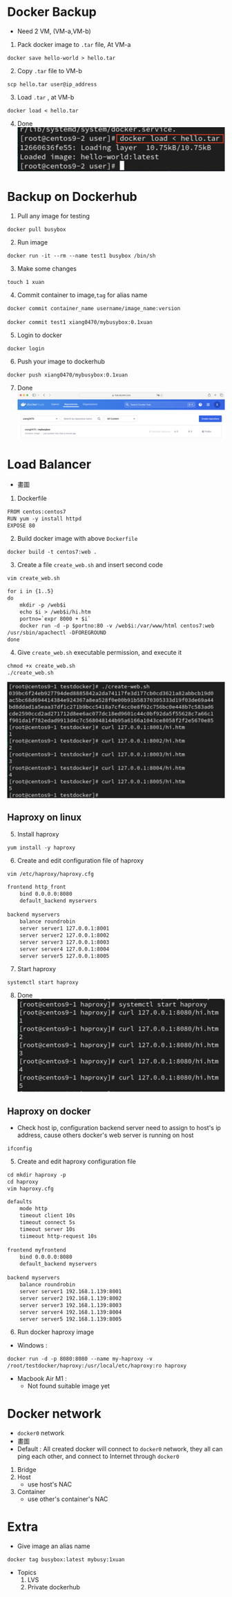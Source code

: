 # **Docker Backup**
- Need 2 VM, (VM-a,VM-b)
1. Pack docker image to `.tar` file, At VM-a
```
docker save hello-world > hello.tar
```
2. Copy `.tar` file to VM-b
```
scp hello.tar user@ip_address
```
3. Load `.tar` , at VM-b
```
docker load < hello.tar
```
4. Done
![backup_done](img/backup_done.png)

# **Backup on Dockerhub**
1. Pull any image for testing
```
docker pull busybox
```
2. Run image
```
docker run -it --rm --name test1 busybox /bin/sh
```
3. Make some changes
```
touch 1 xuan
```
4. Commit container to image,`tag` for alias name
```
docker commit container_name username/image_name:version

docker commit test1 xiang0470/mybusybox:0.1xuan
```
5. Login to docker 
```
docker login
```
6. Push your image to dockerhub
```
docker push xiang0470/mybusybox:0.1xuan
```
7. Done
![hub_done](img/backup_dockerhub_done.png)

# **Load Balancer**
- 畫圖
1. Dockerfile
```
FROM centos:centos7
RUN yum -y install httpd
EXPOSE 80
```
2. Build docker image with above `Dockerfile`
```
docker build -t centos7:web .
```
3. Create a file `create_web.sh` and insert second code
```
vim create_web.sh
```
```
for i in {1..5}
do
    mkdir -p /web$i
    echo $i > /web$i/hi.htm
    portno=`expr 8000 + $i`
    docker run -d -p $portno:80 -v /web$i:/var/www/html centos7:web /usr/sbin/apachectl -DFOREGROUND
done
```
4. Give `create_web.sh` executable permission, and execute it
```
chmod +x create_web.sh 
./create_web.sh 
```
![created_web1-5](img/created_web1-5.png)
## **Haproxy on linux**
5. Install haproxy
```
yum install -y haproxy
```
6. Create and edit configuration file of haproxy
```
vim /etc/haproxy/haproxy.cfg
```
```
frontend http_front
    bind 0.0.0.0:8080
    default_backend myservers

backend myservers
    balance roundrobin
    server server1 127.0.0.1:8001
    server server2 127.0.0.1:8002
    server server3 127.0.0.1:8003
    server server4 127.0.0.1:8004
    server server5 127.0.0.1:8005
```
7. Start haproxy
```
systemctl start haproxy
```
8. Done
![on_linux_done](img/haproxy_linux_done.png)

## **Haproxy on docker**
- Check host ip, configuration backend server need to assign to host's ip address, cause others docker's web server is running on host
```
ifconfig
```
5. Create and edit haproxy configuration file
```
cd mkdir haproxy -p
cd haproxy
vim haproxy.cfg
```
```
defaults
    mode http
    timeout client 10s
    timeout connect 5s
    timeout server 10s
    tiimeout http-request 10s

frontend myfrontend
    bind 0.0.0.0:8080
    default_backend myservers

backend myservers
    balance roundrobin
    server server1 192.168.1.139:8001
    server server2 192.168.1.139:8002
    server server3 192.168.1.139:8003
    server server4 192.168.1.139:8004
    server server5 192.168.1.139:8005
```
6. Run docker haproxy image
- Windows :
```
docker run -d -p 8080:8080 --name my-haproxy -v /root/testdocker/haproxy:/usr/local/etc/haproxy:ro haproxy
```
- Macbook Air M1 : 
    - Not found suitable image yet

# **Docker network**
- `docker0` network
- 畫圖
- Default : All created docker will connect to `docker0` network, they all can ping each other, and connect to Internet through `docker0`
1. Bridge
2. Host
    - use host's NAC
3. Container
    - use other's container's NAC
    
# **Extra**
- Give image an alias name
```
docker tag busybox:latest mybusy:1xuan
```
- Topics
    1. LVS
    2. Private dockerhub